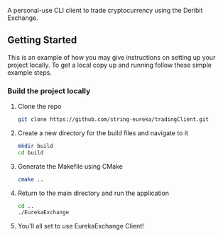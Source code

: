 
A personal-use CLI client to trade cryptocurrency using the Deribit Exchange.

<!-- GETTING STARTED -->
## Getting Started

This is an example of how you may give instructions on setting up your project locally.
To get a local copy up and running follow these simple example steps.

### Build the project locally

1. Clone the repo
   ```sh
   git clone https://github.com/string-eureka/tradingClient.git
   ```
2. Create a new directory for the build files and navigate to it
   ```sh
   mkdir build
   cd build 
   ```
3. Generate the Makefile using CMake
   ```sh
   cmake ..
   ```
4. Return to the main directory and run the application 
   ```sh
   cd ..
   ./EurekaExchange
   ```
6. You'll all set to use EurekaExchange Client!
